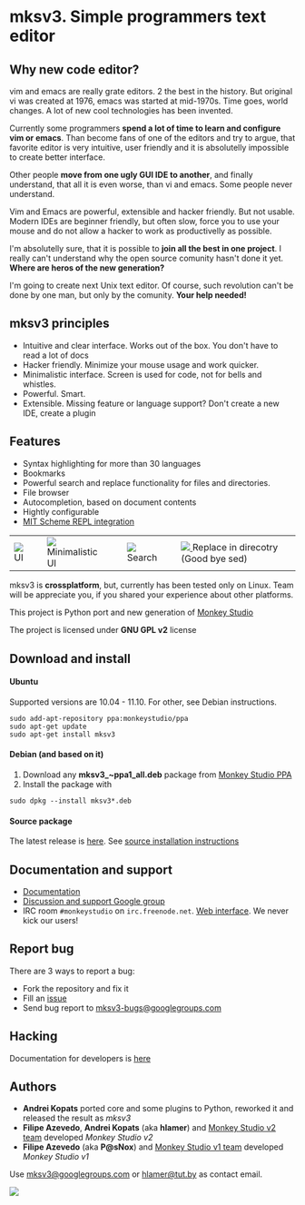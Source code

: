 # mksv3. Simple programmers text editor


## Why new code editor?
vim and emacs are really grate editors. 2 the best in the history. But original vi was created at 1976, emacs was started at mid-1970s. Time goes, world changes. A lot of new cool technologies has been invented.

Currently some programmers **spend a lot of time to learn and configure vim or emacs**. Than become fans of one of the editors and try to argue, that favorite editor is very intuitive, user friendly and it is absolutelly impossible to create better interface.

Other people **move from one ugly GUI IDE to another**, and finally understand, that all it is even worse, than vi and emacs. Some people never understand.

Vim and Emacs are powerful, extensible and hacker friendly. But not usable. Modern IDEs are beginner friendly, but often slow, force you to use your mouse and do not allow a hacker to work as productivelly as possible.

I'm absolutelly sure, that it is possible to **join all the best in one project**. I really can't understand why the open source comunity hasn't done it yet. **Where are heros of the new generation?**

I'm going to create next Unix text editor. Of course, such revolution can't be done by one man, but only by the comunity. **Your help needed!**

## mksv3 principles

* Intuitive and clear interface. Works out of the box. You don't have to read a lot of docs
* Hacker friendly. Minimize your mouse usage and work quicker.
* Minimalistic interface. Screen is used for code, not for bells and whistles.
* Powerful. Smart.
* Extensible. Missing feature or language support? Don't create a new IDE, create a plugin

## Features
 * Syntax highlighting for more than 30 languages
 * Bookmarks
 * Powerful search and replace functionality for files and directories.
 * File browser
 * Autocompletion, based on document contents
 * Hightly configurable
 * [MIT Scheme REPL integration](https://github.com/hlamer/mksv3/wiki/Scheme-support)

<table>
    <tr>
        <td>
            <a href="http://hlamer.github.com/mksv3/screenshots/main-ui.png">
                <img src="http://hlamer.github.com/mksv3/screenshots/preview/main-ui.png"/>
            </a>
            UI
        <td/>
        <td>
            <a href="http://hlamer.github.com/mksv3/screenshots/minimal.png">
                <img src="http://hlamer.github.com/mksv3/screenshots/preview/minimal.png"/>
            </a>
            Minimalistic UI
        <td/>
        <td>
            <a href="http://hlamer.github.com/mksv3/screenshots/search.png">
                <img src="http://hlamer.github.com/mksv3/screenshots/preview/search.png"/>
            </a>
            Search
        <td/>
        <td>
            <a href="http://hlamer.github.com/mksv3/screenshots/search-replace.png">
                <img src="http://hlamer.github.com/mksv3/screenshots/preview/search-replace.png"/>
            </a>
            Replace in direcotry (Good bye sed)
        <td/>
    <tr/>
<table/>

mksv3 is **crossplatform**, but, currently has been tested only on Linux. Team will be appreciate you, if you shared your experience about other platforms.

This project is Python port and new generation of [Monkey Studio](http://monkeystudio.org)

The project is licensed under **GNU GPL v2** license

## Download and install

#### Ubuntu

Supported versions are 10.04 - 11.10. For other, see Debian instructions.

    sudo add-apt-repository ppa:monkeystudio/ppa
    sudo apt-get update
    sudo apt-get install mksv3
    

#### Debian (and based on it)


1. Download any **mksv3_<version>~ppa1_all.deb** package from [Monkey Studio PPA](https://launchpad.net/~monkeystudio/+archive/ppa/+packages)
2. Install the package with

`sudo dpkg --install mksv3*.deb`

#### Source package

The latest release is [here](https://github.com/hlamer/mksv3/tags). See [source installation instructions](https://github.com/hlamer/mksv3/wiki/source-installation-instructions)

## Documentation and support


* [Documentation](https://github.com/hlamer/mksv3/wiki/Documentation-for-users)
* [Discussion and support Google group](http://groups.google.com/group/mksv3)
* IRC room `#monkeystudio` on `irc.freenode.net`. [Web interface](http://monkeystudio.org/irc). We never kick our users!


## Report bug

There are 3 ways to report a bug:

* Fork the repository and fix it
* Fill an [issue](https://github.com/hlamer/mksv3/issues)
* Send bug report to mksv3-bugs@googlegroups.com

## Hacking

Documentation for developers is [here](http://hlamer.github.com/mksv3/)


## Authors

* **Andrei Kopats** ported core and some plugins to Python, reworked it and released the result as *mksv3*
* **Filipe Azevedo**, **Andrei Kopats** (aka **hlamer**) and [Monkey Studio v2 team](http://monkeystudio.org/team) developed *Monkey Studio v2*
* **Filipe Azevedo** (aka **P@sNox**) and [Monkey Studio v1 team](http://monkeystudio.org/node/17) developed *Monkey Studio v1*

Use mksv3@googlegroups.com or hlamer@tut.by as contact email.

<a href="https://sourceforge.net/donate/index.php?group_id=163493" target="_blank"> <img src="https://images-ssl.sourceforge.net/images/project-support.jpg"/></a>
